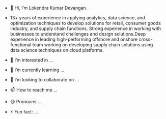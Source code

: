 - 👋 Hi, I’m Lokendra Kumar Devangan.
- 13+ years of experience in applying analytics, data science, and optimization techniques to develop solutions for retail, consumer goods industry, and supply chain functions. Strong experience in working with businesses to understand challenges and design solutions.Deep experience in leading high-performing offshore and onshore cross-functional team working on developing supply chain solutions using data science techniques on cloud platforms. 

- 👀 I’m interested in ...
- 🌱 I’m currently learning ...
- 💞️ I’m looking to collaborate on ...
- 📫 How to reach me ...
- 😄 Pronouns: ...
- ⚡ Fun fact: ...

<!---
lokendrakumardevangan/lokendrakumardevangan is a ✨ special ✨ repository because its `README.md` (this file) appears on your GitHub profile.
You can click the Preview link to take a look at your changes.
--->
